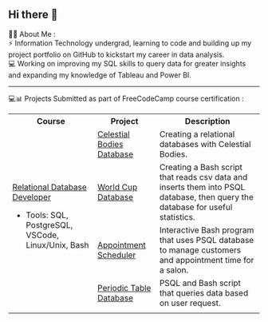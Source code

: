 ## Hi there 👋

👩‍💻 About Me : <br>
⚡ Information Technology undergrad, learning to code and building up my project portfolio on GitHub to kickstart my career in data analysis. <br>
💻 Working on improving my SQL skills to query data for greater insights and expanding my knowledge of Tableau and Power BI. <br>

-----

💻📊 Projects Submitted as part of FreeCodeCamp course certification :
<table>
  <tr>
    <th>Course</th>
    <th>Project</th>
    <th>Description</th>
  </tr>
  <tr>
    <td rowspan="5"><a href="https://www.freecodecamp.org/learn/relational-database/">Relational Database Developer</a> <br> 
      <ul> 
        <li>Tools: SQL, PostgreSQL, VSCode, Linux/Unix, Bash</li>
      </ul>
    </td>
    <td><a href="https://github.com/jhao13/FCC-Celestial-Bodies-Database-Project">Celestial Bodies Database</a></td>
    <td>Creating a relational databases with Celestial Bodies.</td>
  </tr>
  <tr>
    <td><a href="https://github.com/jhao13/FCC-Worldcup-Database-Project">World Cup Database</a></td>
    <td>Creating a Bash script that reads csv data and inserts them into PSQL database, then query the database for useful statistics.</td>
  </tr>
    <tr>
    <td><a href="https://github.com/jhao13/FCC-Salon-Appointment-Scheduler-Project">Appointment Scheduler</a></td>
    <td>Interactive Bash program that uses PSQL database to manage customers and appointment time for a salon.</td>
  </tr>
    <tr>
    <td><a href="https://github.com/jhao13/FCC-Periodic-Table-Database-Project/tree/main?tab=readme-ov-file">Periodic Table Database</a></td>
    <td>PSQL and Bash script that queries data based on user request.</td>
  </tr>
    <tr>
    <td></td>
    <td></td>
  </tr>
</table>


<!--
**jhao13/jhao13** is a ✨ _special_ ✨ repository because its `README.md` (this file) appears on your GitHub profile.

Here are some ideas to get you started:

- 🔭 I’m currently working on ...
- 🌱 I’m currently learning ...
- 👯 I’m looking to collaborate on ...
- 🤔 I’m looking for help with ...
- 💬 Ask me about ...
- 📫 How to reach me: ...
- 😄 Pronouns: ...
- ⚡ Fun fact: ...
-->
